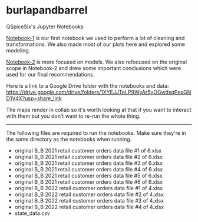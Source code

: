 # burlapandbarrel
QSpiceSix's Jupyter Notebooks

[Notebook-1](https://github.com/avedmala/burlapandbarrel/blob/main/Notebook-1.ipynb) is our first notebook we used to perform a lot of cleaning and transformations. We also made most of our plots here and explored some modeling.

[Notebook-2](https://github.com/avedmala/burlapandbarrel/blob/main/Notebook-2.ipynb) is more focused on models. We also refocused on the original scope in Notebook-2 and drew some important conclusions which were used for our final recommendations.

Here is a link to a Google Drive folder with the notebooks and data: https://drive.google.com/drive/folders/1XYEJJTeLP9WyAr5yOGwdsqPexGND1V4X?usp=share_link

The maps render in collab so it's worth looking at that if you want to interact with them but you don't want to re-run the whole thing.

---

The following files are required to run the notebooks. Make sure they're in the same directory as the notebooks when running.

*   original B_B 2021 retail customer orders data file #1 of 6.xlsx
*   original B_B 2021 retail customer orders data file #2 of 6.xlsx
*   original B_B 2021 retail customer orders data file #3 of 6.xlsx
*   original B_B 2021 retail customer orders data file #4 of 6.xlsx
*   original B_B 2021 retail customer orders data file #5 of 6.xlsx
*   original B_B 2021 retail customer orders data file #6 of 6.xlsx
*   original B_B 2022 retail customer orders data file #1 of 4.xlsx
*   original B_B 2022 retail customer orders data file #2 of 4.xlsx
*   original B_B 2022 retail customer orders data file #3 of 4.xlsx
*   original B_B 2022 retail customer orders data file #4 of 4.xlsx
*   state_data.csv
